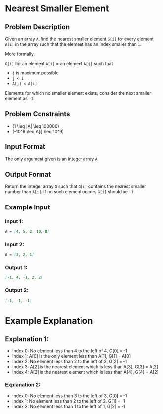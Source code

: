 # Nearest Smaller Element

## Problem Description

Given an array `A`, find the nearest smaller element `G[i]` for every element `A[i]` in the array such that the element has an index smaller than `i`.

More formally,

`G[i]` for an element `A[i]` = an element `A[j]` such that
- `j` is maximum possible
- `j < i`
- `A[j] < A[i]`

Elements for which no smaller element exists, consider the next smaller element as `-1`.

## Problem Constraints
- \(1 \leq |A| \leq 100000\)
- \(-10^9 \leq A[i] \leq 10^9\)

## Input Format
The only argument given is an integer array `A`.

## Output Format
Return the integer array `G` such that `G[i]` contains the nearest smaller number than `A[i]`. If no such element occurs `G[i]` should be `-1`.

## Example Input
### Input 1:
```markdown
A = [4, 5, 2, 10, 8]
```

### Input 2:
```markdown
A = [3, 2, 1]
```

### Output 1:
```markdown 
[-1, 4, -1, 2, 2]
```
### Output 2:
```markdown
[-1, -1, -1]
```

# Example Explanation

## Explanation 1:
- index 0: No element less than 4 to the left of 4, G[0] = -1
- index 1: A[0] is the only element less than A[1], G[1] = A[0]
- index 2: No element less than 2 to the left of 2, G[2] = -1
- index 3: A[2] is the nearest element which is less than A[3], G[3] = A[2]
- index 4: A[2] is the nearest element which is less than A[4], G[4] = A[2]

### Explanation 2:
- index 0: No element less than 3 to the left of 3, G[0] = -1
- index 1: No element less than 2 to the left of 2, G[1] = -1
- index 2: No element less than 1 to the left of 1, G[2] = -1

